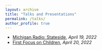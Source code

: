 ```yaml
---
layout: archive
title: "Talks and Presentations"
permalink: /talks/
author_profile: true
---
```


* [Michigan Radio: Stateside](https://www.michiganradio.org/show/stateside/2022-04-19/stateside-tuesday-april-19-2022), _April 19, 2022_
* [First Focus on Children](https://join.firstfocus.org/kidsandcovid), _April 20, 2022_

<!---
{% if site.talkmap_link == true %}

<p style="text-decoration:underline;"><a href="/talkmap.html">See a map of all the places I've given a talk!</a></p>

{% endif %}

{% for post in site.talks reversed %}
  {% include archive-single-talk.html %}
{% endfor %}
--->
